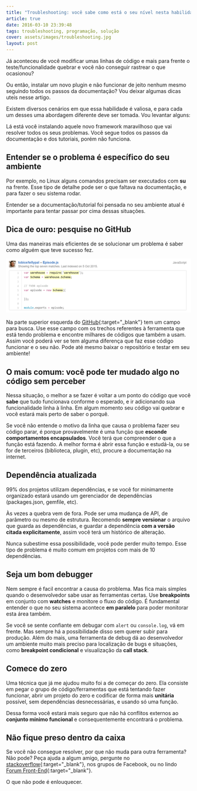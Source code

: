 ```yaml
---
title: "Troubleshooting: você sabe como está o seu nível nesta habilidade?"
article: true
date: 2016-03-10 23:39:48
tags: troubleshooting, programação, solução
cover: assets/images/troubleshooting.jpg
layout: post
---
```


Já aconteceu de você modificar umas linhas de código e mais para frente o teste/funcionalidade quebrar e você não conseguir rastrear o que ocasionou?

<!-- more -->

Ou então, instalar um novo plugin e não funcionar de jeito nenhum mesmo seguindo todos os passos da documentação? Vou deixar algumas dicas uteis nesse artigo.

Existem diversos cenários em que essa habilidade é valiosa, e para cada um desses uma abordagem diferente deve ser tomada. Vou levantar alguns:

Lá está você instalando aquele novo framework maravilhoso que vai resolver todos os seus problemas. Você segue todos os passos da documentação e dos tutoriais, porém não funciona.

## Entender se o problema é específico do seu ambiente

Por exemplo, no Linux alguns comandos precisam ser executados com **su** na frente. Esse tipo de detalhe pode ser o que faltava na documentação, e para fazer o seu sistema rodar. 

Entender se a documentação/tutorial foi pensada no seu ambiente atual é importante para tentar passar por cima dessas situações.

## Dica de ouro: pesquise no GitHub

Uma das maneiras mais eficientes de se solucionar um problema é saber como alguém que teve sucesso fez.

![Resultado de pesquisa do GitHub](/assets/images/github-search.png)

Na parte superior esquerda do [GitHub](http://github.com){:target="_blank"} tem um campo para busca. Use esse campo com os trechos referentes à ferramenta que está tendo problema e encontre milhares de códigos que também a usam. Assim você poderá ver se tem alguma diferença que faz esse código funcionar e o seu não. Pode até mesmo baixar o repositório e testar em seu ambiente!

## O mais comum: você pode ter mudado algo no código sem perceber

Nessa situação, o melhor a se fazer é voltar a um ponto do código que você **sabe** que tudo funcionava conforme o esperado, e ir adicionando sua funcionalidade linha à linha. Em algum momento seu código vai quebrar e você estará mais perto de saber o porquê.

Se você não entende o motivo da linha que causa o problema fazer seu código parar, é porque provavelmente é uma função que **esconde comportamentos encapsulados**. Você terá que compreender o que a função está fazendo. A melhor forma é abrir essa função e estudá-la, ou se for de terceiros (biblioteca, plugin, etc), procure a documentação na internet.

## Dependência atualizada

99% dos projetos utilizam dependências, e se você for minimamente organizado estará usando um gerenciador de dependências (packages.json, gemfile, etc).

Às vezes a quebra vem de fora. Pode ser uma mudança de API, de parâmetro ou mesmo de estrutura. Recomendo **sempre versionar** o arquivo que guarda as dependências, e guardar a dependência **com a versão citada explicitamente**, assim você terá um histórico de alteração.

Nunca subestime essa possibilidade, você pode perder muito tempo. Esse tipo de problema é muito comum em projetos com mais de 10 dependências.

## Seja um bom debugger

Nem sempre é facil encontrar a causa do problema. Mas fica mais simples quando o desenvolvedor sabe usar as ferramentas certas. Use **breakpoints** em conjunto com **watches** e monitore o fluxo do código. É fundamental entender o que no seu sistema acontece **em paralelo** para poder monitorar esta área também.

Se você se sente confiante em debugar com ``alert`` ou ``console.log``, vá em frente. Mas sempre há a possibilidade disso sem querer subir para produção. Além do mais, uma ferramenta de debug dá ao desenvolvedor um ambiente muito mais preciso para localização de bugs e situações, como **breakpoint condicional** e visualização da **call stack**.

## Comece do zero

Uma técnica que já me ajudou muito foi a de começar do zero. Ela consiste em pegar o grupo de código/ferramentas que está tentando fazer funcionar, abrir um projeto do zero e codificar de forma mais **unitária** possível, sem dependências desnecessárias, e usando só uma função.

Dessa forma você estará mais seguro que não há conflitos externos ao **conjunto mínimo funcional** e consequentemente encontrará o problema.

## Não fique preso dentro da caixa

Se você não consegue resolver, por que não muda para outra ferramenta? Não pode? Peça ajuda a algum amigo, pergunte no [stackoverflow](http://stackoverflow.com/){:target="_blank"}, nos grupos de Facebook, ou no lindo [Forum Front-End](https://github.com/frontendbr/forum/issues){:target="_blank"}. 

O que não pode é enlouquecer.
